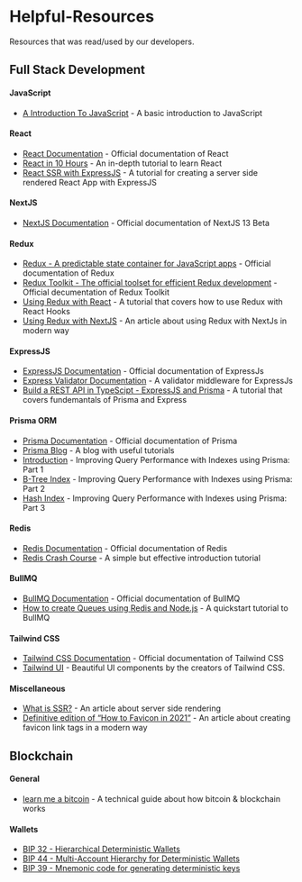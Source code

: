 # Helpful-Resources
Resources that was read/used by our developers.

## Full Stack Development

#### JavaScript
- [A Introduction To JavaScript] - A basic introduction to JavaScript

#### React
- [React Documentation] - Official documentation of React
- [React in 10 Hours] - An in-depth tutorial to learn React
- [React SSR with ExpressJS] - A tutorial for creating a server side rendered React App with ExpressJS

#### NextJS
- [NextJS Documentation] - Official documentation of NextJS 13 Beta

#### Redux
- [Redux - A predictable state container for JavaScript apps] - Official documentation of Redux
- [Redux Toolkit - The official toolset for efficient Redux development] - Official decumentation of Redux Toolkit
- [Using Redux with React] - A tutorial that covers how to use Redux with React Hooks
- [Using Redux with NextJS] - An article about using Redux with NextJs in modern way

#### ExpressJS
- [ExpressJS Documentation] - Official documentation of ExpressJs
- [Express Validator Documentation] - A validator middleware for ExpressJs
- [Build a REST API in TypeScipt - ExpressJS and Prisma] - A tutorial that covers fundemantals of Prisma and Express

#### Prisma ORM
- [Prisma Documentation] - Official documentation of Prisma
- [Prisma Blog] - A blog with useful tutorials
- [Introduction] - Improving Query Performance with Indexes using Prisma: Part 1
- [B-Tree Index] - Improving Query Performance with Indexes using Prisma: Part 2
- [Hash Index] - Improving Query Performance with Indexes using Prisma: Part 3

#### Redis
- [Redis Documentation] - Official documentation of Redis
- [Redis Crash Course] - A simple but effective introduction tutorial

#### BullMQ
- [BullMQ Documentation] - Official documentation of BullMQ
- [How to create Queues using Redis and Node.js] - A quickstart tutorial to BullMQ

#### Tailwind CSS
- [Tailwind CSS Documentation] - Official documentation of Tailwind CSS
- [Tailwind UI] - Beautiful UI components by the creators of Tailwind CSS.

#### Miscellaneous
- [What is SSR?] - An article about server side rendering
- [Definitive edition of “How to Favicon in 2021”] - An article about creating favicon link tags in a modern way


## Blockchain

#### General
- [learn me a bitcoin] - A technical guide about how bitcoin & blockchain works

#### Wallets
- [BIP 32 - Hierarchical Deterministic Wallets]
- [BIP 44 - Multi-Account Hierarchy for Deterministic Wallets]
- [BIP 39 - Mnemonic code for generating deterministic keys]


[//]: #
  [A Introduction To JavaScript]: <https://developer.mozilla.org/en-US/docs/Web/JavaScript/A_re-introduction_to_JavaScript>
  
  [React Documentation]: <https://beta.reactjs.org/learn>
  [React in 10 Hours]: <https://www.youtube.com/watch?v=4UZrsTqkcW4>
  [React SSR with ExpressJS]: <https://www.youtube.com/playlist?list=PLMhLdUN2ZKJ2f-QDFBP1iphsmPd81MQOO>
  
  [NextJS Documentation]: <https://beta.nextjs.org/docs>
  
  [Redux - A predictable state container for JavaScript apps]: <https://redux.js.org/introduction/getting-started>
  [Redux Toolkit - The official toolset for efficient Redux development]: <https://redux-toolkit.js.org/introduction/getting-started>
  [Using Redux with React]: <https://www.youtube.com/watch?v=9jULHSe41ls>
  [Using Redux with NextJS]: <https://blog.logrocket.com/use-redux-next-js/>
  
  [ExpressJS Documentation]: <https://expressjs.com/>
  [Express Validator Documentation]: <https://express-validator.github.io/docs/>
  [Build a REST API in TypeScipt - ExpressJS and Prisma]: <https://www.youtube.com/watch?v=PM58NEMJgMw>
  
  [Prisma Documentation]: <https://www.prisma.io/docs/getting-started/quickstart>
  [Prisma Blog]: <https://www.prisma.io/blog>
  
  [Introduction]: <https://www.prisma.io/blog/improving-query-performance-using-indexes-1-zuLNZwBkuL>
  [B-Tree Index]: <https://www.prisma.io/blog/improving-query-performance-using-indexes-2-MyoiJNMFTsfq>
  [Hash Index]: <https://www.prisma.io/blog/improving-query-performance-using-indexes-3-kduk351qv1>
  
  [Redis Documentation]: <https://redis.io/docs/about/>
  [Redis Crash Course]: <https://www.youtube.com/watch?v=jgpVdJB2sKQ>
  
  [BullMQ Documentation]: <https://docs.bullmq.io/>
  [How to create Queues using Redis and Node.js]: <https://www.youtube.com/watch?v=b7DJEAJZsG0>
  
  [Tailwind CSS Documentation]: <https://tailwindcss.com/docs>
  [Tailwind UI]: <https://tailwindui.com/components/preview>
  
  [What is SSR?]: <https://www.freecodecamp.org/news/what-exactly-is-client-side-rendering-and-hows-it-different-from-server-side-rendering-bd5c786b340d/>
  [Definitive edition of “How to Favicon in 2021”]: <https://medium.com/web-dev-survey-from-kyoto/favicon-nightmare-how-to-maintain-sanity-7628bfc39918>
  
  [learn me a bitcoin]: <https://learnmeabitcoin.com/technical/>
  [BIP 32 - Hierarchical Deterministic Wallets]: <https://github.com/bitcoin/bips/blob/master/bip-0032.mediawiki>
  [BIP 44 - Multi-Account Hierarchy for Deterministic Wallets]: <https://github.com/bitcoin/bips/blob/master/bip-0044.mediawiki>
  [BIP 39 - Mnemonic code for generating deterministic keys]: <https://github.com/bitcoin/bips/blob/master/bip-0039.mediawiki>
